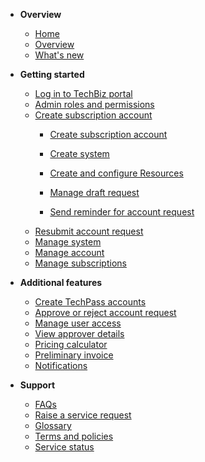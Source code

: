 - **Overview**
    - [Home](home.md)
    - [Overview](techBiz-overview.md)
    - [What's new](whats-new/release-notes.md)
- **Getting started**
    - [Log in to TechBiz portal](log-in-to-TechBiz-portal.md)
    - [Admin roles and permissions](admin-roles-and-permissions.md)
    - [Create subscription account](create-subscription-acc/request-for-techbiz-account.md)
        - [Create subscription account](create-subscription-acc/request-for-techbiz-account.md)
        - [Create system](create-techbiz-system.md)
        - [Create and configure Resources](create-configure-resources.md)

        - [Manage draft request](create-subscription-acc/manage-draft-request.md)
        - [Send reminder for account request](create-subscription-acc/send-reminder-for-account-approval.md)
    - [Resubmit account request](create-subscription-acc/resubmit-techbiz-account-application.md)
    - [Manage system](manage-techbiz-system.md)
    - [Manage account](manage-techbiz-account.md)
    - [Manage subscriptions](manage-subscriptions.md)
- **Additional features**
    - [Create TechPass accounts](invite-users.md)
    - [Approve or reject account request](approve-or-reject-techbiz-account.md)
    - [Manage user access](manage-user-access-subscribed-sgts-products.md)
    - [View approver details](view-approver-details-and-attachments.md)
    - [Pricing calculator](pricing-calculator.md)
    - [Preliminary invoice](preliminary-invoice.md)
    - [Notifications](notifications.md)

- **Support**
    - [FAQs](faq.md)
    - [Raise a service request](support-request.md)
    - [Glossary](glossary.md)
    - [Terms and policies](tnp.md)
    - [Service status](service-status.md)

